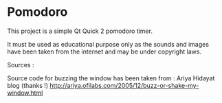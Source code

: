Pomodoro
========

This project is a simple Qt Quick 2 pomodoro timer.

It must be used as educational purpose only as the sounds and images have been taken from the internet and may be under copyright laws.

Sources :

Source code for buzzing the window has been taken from : Ariya Hidayat blog (thanks !) http://ariya.ofilabs.com/2005/12/buzz-or-shake-my-window.html 

